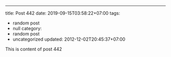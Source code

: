 ---
title: Post 442
date: 2019-09-15T03:58:22+07:00
tags:
  - random post
  - null
category:
  - random post
  - uncategorized
updated: 2012-12-02T20:45:37+07:00

This is content of post 442